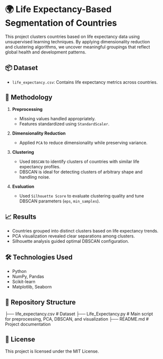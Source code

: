 # 🌍 Life Expectancy-Based Segmentation of Countries

This project clusters countries based on life expectancy data using unsupervised learning techniques. By applying dimensionality reduction and clustering algorithms, we uncover meaningful groupings that reflect global health and development patterns.

## 📦 Dataset

- `life_expectancy.csv`: Contains life expectancy metrics across countries.

## 🧪 Methodology

1. **Preprocessing**
   - Missing values handled appropriately.
   - Features standardized using `StandardScaler`.

2. **Dimensionality Reduction**
   - Applied `PCA` to reduce dimensionality while preserving variance.

3. **Clustering**
   - Used `DBSCAN` to identify clusters of countries with similar life expectancy profiles.
   - DBSCAN is ideal for detecting clusters of arbitrary shape and handling noise.

4. **Evaluation**
   - Used `Silhouette Score` to evaluate clustering quality and tune DBSCAN parameters (`eps`, `min_samples`).

## 📈 Results

- Countries grouped into distinct clusters based on life expectancy trends.
- PCA visualization revealed clear separations among clusters.
- Silhouette analysis guided optimal DBSCAN configuration.

## 🛠️ Technologies Used

- Python
- NumPy, Pandas
- Scikit-learn
- Matplotlib, Seaborn

## 📁 Repository Structure

├── life_expectancy.csv # Dataset 
├── Life_Expectancy.py # Main script for preprocessing, PCA, DBSCAN, and visualization 
├── README.md # Project documentation


## 📜 License

This project is licensed under the MIT License.
